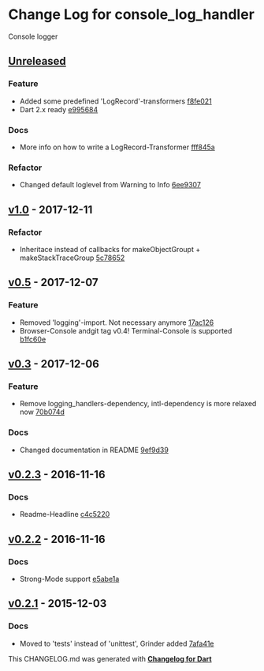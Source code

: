# Change Log for console_log_handler
Console logger

## [Unreleased](http://github.com/mikemitterer/dart-console_log_handler/compare/v1.0...HEAD)

### Feature
* Added some predefined 'LogRecord'-transformers [f8fe021](https://github.com/mikemitterer/dart-console_log_handler/commit/f8fe021eb7a4578baf5bdfb2be784d00b46fb745)
* Dart 2.x ready [e995684](https://github.com/mikemitterer/dart-console_log_handler/commit/e995684f02be70431ebf6557dd70c631d118a79c)

### Docs
* More info on how to write a LogRecord-Transformer [fff845a](https://github.com/mikemitterer/dart-console_log_handler/commit/fff845a52f5d46bfc266836370f4e1865d1320db)

### Refactor
* Changed default loglevel from Warning to Info [6ee9307](https://github.com/mikemitterer/dart-console_log_handler/commit/6ee9307134ec00acdf22c409709bbad0d3a419d2)

## [v1.0](http://github.com/mikemitterer/dart-console_log_handler/compare/v0.5...v1.0) - 2017-12-11

### Refactor
* Inheritace instead of callbacks for makeObjectGroupt + makeStackTraceGroup [5c78652](https://github.com/mikemitterer/dart-console_log_handler/commit/5c78652dab7185956970b89d85a7cd1c74b3b901)

## [v0.5](http://github.com/mikemitterer/dart-console_log_handler/compare/v0.4...v0.5) - 2017-12-07

### Feature
* Removed 'logging'-import. Not necessary anymore [17ac126](https://github.com/mikemitterer/dart-console_log_handler/commit/17ac12634b59d976ebe0d3e07769c87ac846114c)
* Browser-Console andgit tag v0.4! Terminal-Console is supported [b1fc60e](https://github.com/mikemitterer/dart-console_log_handler/commit/b1fc60ea07aa256bca88e766f25b70d3aa1989a3)

## [v0.3](http://github.com/mikemitterer/dart-console_log_handler/compare/v0.2.3...v0.3) - 2017-12-06

### Feature
* Remove logging_handlers-dependency, intl-dependency is more relaxed now [70b074d](https://github.com/mikemitterer/dart-console_log_handler/commit/70b074d3b6f2f8efbf105af45fd0b41a79ea1e93)

### Docs
* Changed documentation in README [9ef9d39](https://github.com/mikemitterer/dart-console_log_handler/commit/9ef9d39c723ec505e855a484c7a02c885e31592b)

## [v0.2.3](http://github.com/mikemitterer/dart-console_log_handler/compare/v0.2.2...v0.2.3) - 2016-11-16

### Docs
* Readme-Headline [c4c5220](https://github.com/mikemitterer/dart-console_log_handler/commit/c4c5220ebaee68b8b0eebbbc28579c4b997f3934)

## [v0.2.2](http://github.com/mikemitterer/dart-console_log_handler/compare/v0.2.1...v0.2.2) - 2016-11-16

### Docs
* Strong-Mode support [e5abe1a](https://github.com/mikemitterer/dart-console_log_handler/commit/e5abe1aaa85b9a79a97b73169e27e753bf498b41)

## [v0.2.1](http://github.com/mikemitterer/dart-console_log_handler/compare/v0.2.0...v0.2.1) - 2015-12-03

### Docs
* Moved to 'tests' instead of 'unittest', Grinder added [7afa41e](https://github.com/mikemitterer/dart-console_log_handler/commit/7afa41e46b911230ce7e81d29907b672c031e7e6)


This CHANGELOG.md was generated with [**Changelog for Dart**](https://pub.dartlang.org/packages/changelog)
